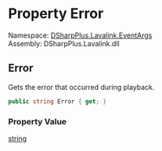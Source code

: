 # Property Error

Namespace: [DSharpPlus.Lavalink.EventArgs](DSharpPlus.Lavalink.EventArgs.md)  
Assembly: DSharpPlus.Lavalink.dll

## <a id="DSharpPlus_Lavalink_EventArgs_TrackExceptionEventArgs_Error"></a>Error

Gets the error that occurred during playback.

```csharp
public string Error { get; }
```

### Property Value

[string](https://learn.microsoft.com/dotnet/api/system.string)

